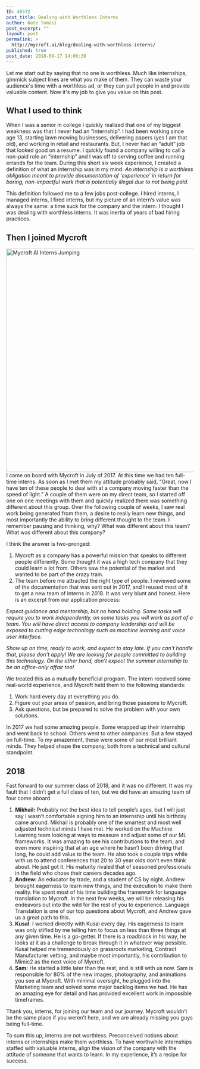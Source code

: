 ```yaml
---
ID: 40572
post_title: Dealing with Worthless Interns
author: Nate Tomasi
post_excerpt: ""
layout: post
permalink: >
  http://mycroft.ai/blog/dealing-with-worthless-interns/
published: true
post_date: 2018-09-17 14:00:30
---
```

<span style="font-weight: 400;">Let me start out by saying that no one is worthless. Much like internships, gimmick subject lines are what you make of them. They can waste your audience's time with a worthless ad, or they can pull people in and provide valuable content. Now it's my job to give you value on this post. </span>
<h2>What I used to think</h2>
<span style="font-weight: 400;">When I was a senior in college I quickly realized that one of my biggest weakness was that I never had an “internship”. I had been working since age 13, starting lawn mowing businesses, delivering papers (yes I am that old), and working in retail and restaurants. But, I never had an “adult” job that looked good on a resume. I quickly found a company willing to call a non-paid role an “internship” and I was off to serving coffee and running errands for the team. During this short six week experience, I created a definition of what an internship was in my mind. </span><i><span style="font-weight: 400;">An internship is a worthless obligation meant to provide documentation of ‘experience’ in return for boring, non-impactful work that is potentially illegal due to not being paid.</span></i>

<span style="font-weight: 400;">This definition followed me to a few jobs post-college. I hired interns, I managed interns, I fired interns, but my picture of an intern’s value was always the same: a time suck for the company and the intern. I thought I was dealing with worthless interns. It was inertia of years of bad hiring practices. </span>
<h2>Then I joined Mycroft</h2>
<span style="font-weight: 400;"><a href="https://mycroft.ai/wp-content/uploads/2017/07/mycroft_intern_post_interns_jumping.jpg"><img class="alignnone size-full wp-image-30654" src="https://mycroft.ai/wp-content/uploads/2017/07/mycroft_intern_post_interns_jumping.jpg" alt="Mycroft AI Interns Jumping" width="1200" height="600" /></a>I came on board with Mycroft in July of 2017. At this time we had ten full-time interns. As soon as I met them my attitude probably said, “Great, now I have ten of these people to deal with at a company moving faster than the speed of light.” A couple of them were on my direct team, so I started off one on one meetings with them and quickly realized there was something different about this group. Over the following couple of weeks, I saw real work being generated from them, a desire to really learn new things, and most importantly the ability to bring different thought to the team. I remember pausing and thinking, why? What was different about this team? What was different about this company? </span>

<span style="font-weight: 400;">I think the answer is two-pronged:</span>
<ol>
 	<li style="font-weight: 400;"><span style="font-weight: 400;">Mycroft as a company has a powerful mission that speaks to different people differently. Some thought it was a high tech company that they could learn a lot from. Others saw the potential of the market and wanted to be part of the crazy train. </span></li>
 	<li style="font-weight: 400;"><span style="font-weight: 400;">The team before me attracted the right type of people. I reviewed some of the documentation that was sent out in 2017, and I reused most of it to get a new team of interns in 2018. It was very blunt and honest. Here is an excerpt from our application process:</span></li>
</ol>
<i><span style="font-weight: 400;">Expect guidance and mentorship, but no hand holding. Some tasks will require you to work independently, on some tasks you will work as part of a team. You will have direct access to company leadership and will be exposed to cutting edge technology such as machine learning and voice user interface.</span></i>

<i><span style="font-weight: 400;">Show up on time, ready to work, and expect to stay late. If you can't handle that, please don't apply! We are looking for people committed to building this technology. On the other hand, don’t expect the summer internship to be an office-only affair too!</span></i>

<span style="font-weight: 400;">We treated this as a mutually beneficial program. The intern received some real-world experience, and Mycroft held them to the following standards:</span>
<ol>
 	<li style="font-weight: 400;"><span style="font-weight: 400;">Work hard every day at everything you do.</span></li>
 	<li style="font-weight: 400;"><span style="font-weight: 400;">Figure out your areas of passion, and bring those passions to Mycroft.</span></li>
 	<li style="font-weight: 400;"><span style="font-weight: 400;">Ask questions, but be prepared to solve the problem with your own solutions. </span></li>
</ol>
<span style="font-weight: 400;">In 2017 we had some amazing people. Some wrapped up their internship and went back to school. Others went to other companies. But a few stayed on full-time. To my amazement, these were some of our most brilliant minds. They helped shape the company, both from a technical and cultural standpoint.</span>
<h2>2018</h2>
<span style="font-weight: 400;">Fast forward to our summer class of 2018, and it was no different. It was my fault that I didn’t get a full class of ten, but we did have an amazing team of four come aboard. </span>
<ol>
 	<li><b>Mikhail:</b><span style="font-weight: 400;"> Probably not the best idea to tell people’s ages, but I will just say I wasn’t comfortable signing him to an internship until his birthday came around. Mikhail is probably one of the smartest and most well adjusted technical minds I have met. He worked on the Machine Learning team looking at ways to measure and adjust some of our ML frameworks. It was amazing to see his contributions to the team, and even more inspiring that at an age where he hasn’t been driving that long, he could add value to the team. He also took a couple trips while with us to attend conferences that 20 to 30 year olds don’t even think about. He just got it. His maturity rivaled that of seasoned professionals in the field who chose their careers decades ago. </span></li>
 	<li><b>Andrew: <span style="font-weight: 400;">An educator by trade, and a student of CS by night. Andrew brought eagerness to learn new things, and the execution to make them reality. He spent most of his time building the framework for language translation to Mycroft. In the next few weeks, we will be releasing his endeavors out into the wild for the rest of you to experience. Language Translation is one of our top questions about Mycroft, and Andrew gave us a great path to this. </span></b></li>
 	<li><b>Kusal</b><span style="font-weight: 400;">: I worked directly with Kusal every day. His eagerness to learn was only stifled by me telling him to focus on less than three things at any given time. He is a go-getter. If there is a roadblock in his way, he looks at it as a challenge to break through it in whatever way possible. Kusal helped me tremendously on grassroots marketing, Contract Manufacturer vetting, and maybe most importantly, his contribution to Mimic2 as the next voice of Mycroft. </span></li>
 	<li><b>Sam:</b><span style="font-weight: 400;"> He started a little later than the rest, and is still with us now. Sam is responsible for 80% of the new images, photography, and animations you see at Mycroft. With minimal oversight, he plugged into the Marketing team and solved some major backlog items we had. He has an amazing eye for detail and has provided excellent work in impossible timeframes. </span></li>
</ol>
<span style="font-weight: 400;">Thank you, interns, for joining our team and our journey. Mycroft wouldn’t be the same place if you weren’t here, and we are already missing you guys being full-time.</span>

<span style="font-weight: 400;">To sum this up, interns are not worthless. Preconceived notions about interns or internships make them worthless. To have worthwhile internships staffed with valuable interns, align the vision of the company with the attitude of someone that wants to learn. In my experience, it’s a recipe for success.</span>